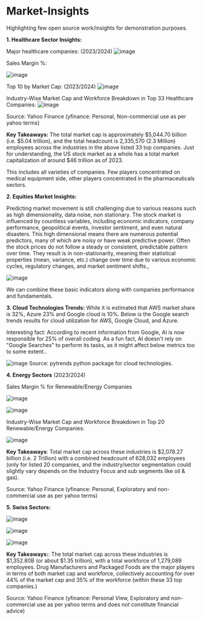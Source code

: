 # Market-Insights

Highlighting few open source work/insights for demonstration purposes.

**1. Healthcare Sector Insights:**

Major healthcare companies: (2023/2024)
![image](https://github.com/user-attachments/assets/3192e4a4-6477-41b7-99f4-f708b6f1be94)


Sales Margin %:

![image](https://github.com/user-attachments/assets/f468d4e8-6c85-46eb-832c-ec59cb739f71)

Top 10 by Market Cap: (2023/2024)
![image](https://github.com/user-attachments/assets/6f4dca65-4fc1-45ba-a713-bf50e72d4a96)

Industry-Wise Market Cap and Workforce Breakdown in Top 33 Healthcare Companies:
![image](https://github.com/user-attachments/assets/d9296762-8b15-47b8-b414-3063205593d0)

Source: Yahoo Finance (yfinance: Personal, Non-commercial use as per yahoo terms)

**Key Takeaways:** The total market cap is approximately $5,044.70 billion (i.e. $5.04 trillion), and the total headcount is 2,335,570 (2.3 Million) employees across the industries in the above listed 33 top companies. Just for understanding, the US stock market as a whole has a total market capitalization of around $46 trillion as of 2023.

This includes all varieties of companies. Few players concentrated on medical equipment side, other players concentrated in the pharmaceuticals sectors. 


**2. Equities Market Insights:**

Predicting market movement is still challenging due to various reasons such as high dimensionality, data noise, non stationary. The stock market is influenced by countless variables, including economic indicators, company performance, geopolitical events, investor sentiment, and even natural disasters. 
This high dimensional means there are numerous potential predictors, many of which are noisy or have weak predictive power.
Often the stock prices do not follow a steady or consistent, predictable pattern over time. They result is in non-stationarity, meaning their statistical properties (mean, variance, etc.) change over time due to various economic cycles, regulatory changes, and market sentiment shifts.,


![image](https://github.com/user-attachments/assets/b4ea63bf-e69b-4aa5-bf5d-b24805b6b06e)

We can combine these basic indicators along with companies performance and fundamentals.


**3. Cloud Technologies Trends:**
While it is estimated that AWS market share is 32%, Azure 23% and Google cloud is 10%. Below is the Google search trends results for cloud utilization for AWS, Google Cloud, and Azure.

Interesting fact: According to recent information from Google, AI is now responsible for 25% of overall coding. As a fun fact, AI doesn't rely on "Google Searches" to perform its tasks, as it might affect below metrics too to some extent..

![image](https://github.com/user-attachments/assets/d6e9115f-e91b-47f3-b471-83a13355ee70)
    Source: pytrends python package for cloud technologies.


**4. Energy Sectors** (2023/2024)

Sales Margin % for Renewable/Energy Companies

![image](https://github.com/user-attachments/assets/2a884f64-450a-4f2a-97f8-6a8bf35bef82)

![image](https://github.com/user-attachments/assets/56e2a7c1-3491-40b8-8f4e-a3af6046991b)


Industry-Wise Market Cap and Workforce Breakdown in Top 20 Renewable/Energy Companies:

![image](https://github.com/user-attachments/assets/b20ffd5a-fbed-4bf3-8cc7-107dc9481097)

**Key Takeaways**: Total market cap across these industries is $2,078.27 billion (i.e. 2 Trillion) with a combined headcount of 628,032 employees (only for listed 20 companies, and the industry/sector segmentation could slightly vary depends on the Industry Focus and sub segments like oil & gas). 

Source: Yahoo Finance (yfinance: Personal, Exploratory and non-commercial use as per yahoo terms)


**5. Swiss Sectors:**

![image](https://github.com/user-attachments/assets/f57e589d-c4b4-4d67-8347-d04f1dd0003a)

![image](https://github.com/user-attachments/assets/7a0a89f8-2ab9-4e72-87c1-0b1052685da3)

![image](https://github.com/user-attachments/assets/d3a1fbf4-0564-4b54-bc2f-4c0dab90ec80)

**Key Takeaways:**: The total market cap across these industries is $1,352.80B (or about $1.35 trillion), with a total workforce of 1,279,089 employees. Drug Manufacturers and Packaged Foods are the major players in terms of both market cap and workforce, collectively accounting for over 44% of the market cap and 35% of the workforce (within these 33 top companies.) 

Source: Yahoo Finance (yfinance: Personal View, Exploratory and non-commercial use as per yahoo terms and does not constitute financial advice)
